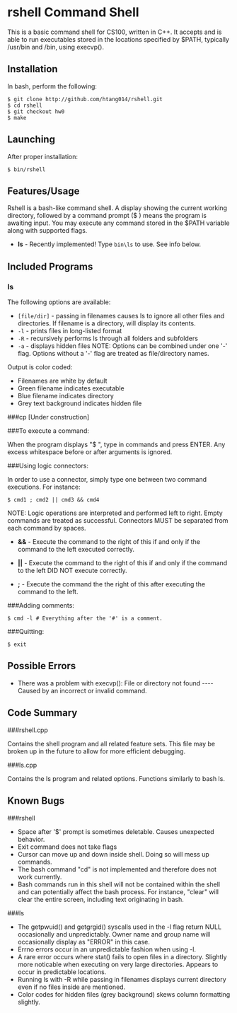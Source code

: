 # rshell Command Shell
This is a basic command shell for CS100, written in C++.  It accepts and is able to run executables stored in the locations specified by $PATH, typically /usr/bin and /bin, using execvp().

## Installation
In bash, perform the following:
```
$ git clone http://github.com/htang014/rshell.git
$ cd rshell
$ git checkout hw0
$ make

```
## Launching
After proper installation:
```
$ bin/rshell
```

## Features/Usage
Rshell is a bash-like command shell.  A display showing the current working directory, followed by a command prompt ($ ) means the program is awaiting input.  You may execute any command stored in the $PATH variable along with supported flags.

* **ls** - Recently implemented!  Type `bin\ls` to use. See info below.

## Included Programs
### ls
The following options are available:
* `[file/dir]` - passing in filenames causes ls to ignore all other files and directories.  If filename is a directory, will display its contents.
* `-l` - prints files in long-listed format
* `-R` - recursively performs ls through all folders and subfolders
* `-a` - displays hidden files
NOTE: Options can be combined under one '-' flag.  Options without a '-' flag are treated as file/directory names.

Output is color coded:
* Filenames are white by default
* Green filename indicates executable
* Blue filename indicates directory
* Grey text background indicates hidden file

###cp
[Under construction]


###To execute a command:

When the program displays "$ ", type in commands and press ENTER.  Any excess whitespace before or after arguments is ignored.



###Using logic connectors:

In order to use a connector, simply type one between two command executions. For instance:
```
$ cmd1 ; cmd2 || cmd3 && cmd4
```

NOTE: Logic operations are interpreted and performed left to right. Empty commands are treated as successful.  Connectors MUST be separated from each command by spaces.

* **&&** - Execute the command to the right of this if and only if the command to the left executed correctly.

* **||** - Execute the command to the right of this if and only if the command to the left DID NOT execute correctly.

* **;** - Execute the command the the right of this after executing the command to the left.

###Adding comments:

```
$ cmd -l # Everything after the '#' is a comment.
```

###Quitting:
```
$ exit
```

## Possible Errors
* There was a problem with execvp(): File or directory not found ---- Caused by an incorrect or invalid command.

## Code Summary

###rshell.cpp

Contains the shell program and all related feature sets.  This file may be broken up in the future to allow for more efficient debugging.

###ls.cpp

Contains the ls program and related options.  Functions similarly to bash ls.

## Known Bugs

###rshell
* Space after '$' prompt is sometimes deletable.  Causes unexpected behavior.
* Exit command does not take flags
* Cursor can move up and down inside shell.  Doing so will mess up commands.
* The bash command "cd" is not implemented and therefore does not work currently.
* Bash commands run in this shell will not be contained within the shell and can potentially affect the bash process.  For instance, "clear" will clear the entire screen, including text originating in bash.

###ls
* The getpwuid() and getgrgid() syscalls used in the -l flag return NULL occasionally and unpredictably.  Owner name and group name will occasionally display as "ERROR" in this case.
* Errno errors occur in an unpredictable fashion when using -l.
* A rare error occurs where stat() fails to open files in a directory.  Slightly more noticable when executing on very large directories.  Appears to occur in predictable locations.
* Running ls with -R while passing in filenames displays current directory even if no files inside are mentioned.
* Color codes for hidden files (grey background) skews column formatting slightly.

